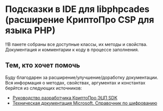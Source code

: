 # Подсказки в IDE для libphpcades (расширение  КриптоПро CSP для языка PHP)

‼В пакете собраны все доступные классы, их методы и свойства. Документация и комментарии к коду в процессе заполнения.

## Тем, кто хочет помочь
Буду благодарен за расширение/улучшение/доработку документации.
Вся информация о методах, свойствах, аргументах и константах берйтся из следующих источников:
- [Руководство разработчика КриптоПро ЭЦП SDK](https://docs.cryptopro.ru/cades/)
- [Техническая документация Microsoft. Справочник по шифрованию](https://learn.microsoft.com/windows/win32/seccrypto/cryptography-reference)
